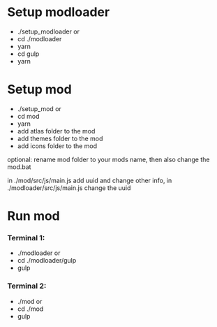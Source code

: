 # Setup modloader

-   ./setup_modloader
    or
-   cd ./modloader
-   yarn
-   cd gulp
-   yarn

# Setup mod

-   ./setup_mod
    or
-   cd mod
-   yarn
-   add atlas folder to the mod
-   add themes folder to the mod
-   add icons folder to the mod

optional: rename mod folder to your mods name, then also change the mod.bat

in ./mod/src/js/main.js add uuid and change other info,
in ./modloader/src/js/main.js change the uuid

# Run mod

### Terminal 1:

-   ./modloader
    or
-   cd ./modloader/gulp
-   gulp

### Terminal 2:

-   ./mod
    or
-   cd ./mod
-   gulp
